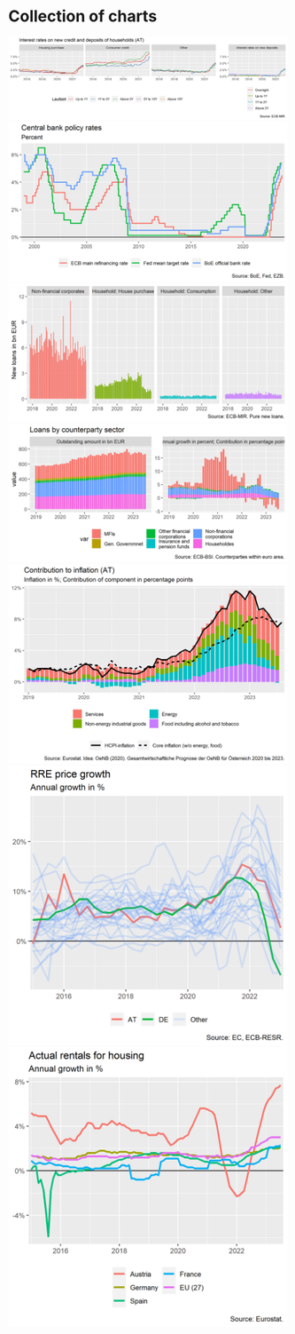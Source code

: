 Collection of charts
================

![](bank_interest_rate.png)![](central_bank_policy_rates.png)![](credit_new_by_sector.png)![](credit_stock_composition.png)![](inflation_components_for_ea_countries.png)![](rre_price_growth_for_eu_countries.png)![](rre_rent_growth_for_eu_countries.png)
